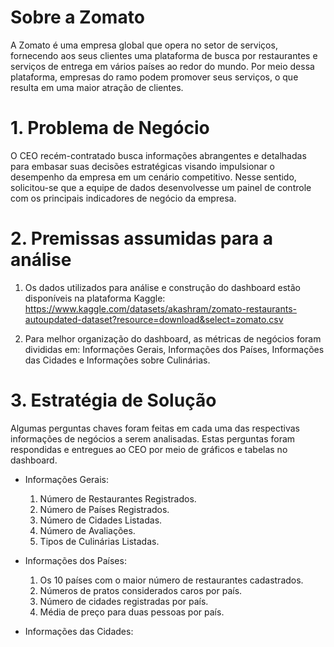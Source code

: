 # Sobre a Zomato
A Zomato é uma empresa global que opera no setor de serviços, fornecendo aos seus clientes uma plataforma de busca por restaurantes e serviços de entrega em vários países ao redor do mundo. Por meio dessa plataforma, empresas do ramo podem promover seus serviços, o que resulta em uma maior atração de clientes.   

# 1. Problema de Negócio
O CEO recém-contratado busca informações abrangentes e detalhadas para embasar suas decisões estratégicas visando impulsionar o desempenho da empresa em um cenário competitivo. Nesse sentido, solicitou-se que a equipe de dados desenvolvesse um painel de controle com os principais indicadores de negócio da empresa.

# 2. Premissas assumidas para a análise
1. Os dados utilizados para análise e construção do dashboard estão disponíveis na plataforma Kaggle: https://www.kaggle.com/datasets/akashram/zomato-restaurants-autoupdated-dataset?resource=download&select=zomato.csv

2. Para melhor organização do dashboard, as métricas de negócios foram divididas em: Informações Gerais, Informações dos Países, Informações das Cidades e Informações sobre Culinárias.

# 3. Estratégia de Solução
Algumas perguntas chaves foram feitas em cada uma das respectivas informações de negócios a serem analisadas. Estas perguntas foram respondidas e entregues ao CEO por meio de gráficos e tabelas no dashboard. 

- Informações Gerais:
  1. Número de Restaurantes Registrados.
  2. Número de Países Registrados.
  3. Número de Cidades Listadas.
  4. Número de Avaliações.
  5. Tipos de Culinárias Listadas.

- Informações dos Países:
  1. Os 10 países com o maior número de restaurantes cadastrados.
  2. Números de pratos considerados caros por país.
  3. Número de cidades registradas por país.
  4. Média de preço para duas pessoas por país.

- Informações das Cidades:


